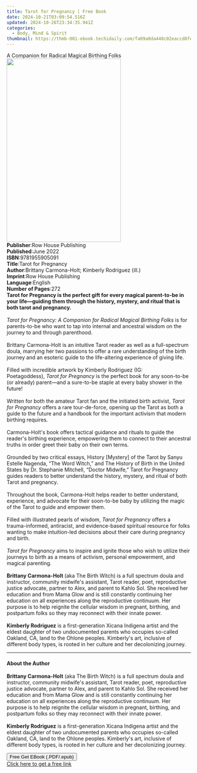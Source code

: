 ```yaml
---
title: Tarot for Pregnancy | Free Book
date: 2024-10-21T03:09:54.516Z
updated: 2024-10-26T23:34:35.941Z
categories:
  - Body, Mind & Spirit
thumbnail: https://thmb-001-ebook.techidaily.com/fa09a0da448c02eaccd8fec2da36e2b5890b73c63c1075e1d0965f33ab7753b7.jpg
---
```

<main id="book-container">
  <div class="flex flex-col">
    <div class="book-brief flex-1 py-6 px-4 sm:p-6 md:py-10 md:px-8">
      <!-- brief-->
      <div class="book-brief-main">
        A Companion for Radical Magical Birthing Folks
      </div>
    </div>
    <div
      class="book-meta-info flex-1 grid gap-4 col-start-1 col-end-3 row-start-1 sm:mb-6 sm:grid-cols-4 lg:gap-6 lg:col-start-2 lg:row-end-6 lg:row-span-6 lg:mb-0"
    >
      <div
        class="book-meta-info-left place-content-center mt-4 p-4 text-sm leading-6 col-start-2 col-span-2 dark:text-slate-400"
      >
        <img
          class="w-full h-500 object-cover rounded-lg sm:h-255 sm:col-span-2 lg:col-span-full"
          src="https://img-001-ebook.techidaily.com/ea6baadb9cade788d115c23945b979b92857c64b97b1fa585cba559a8db97553.jpg"
          alt=""
          width="312"
          height="500"
        />
      </div>
      <div
        class="book-meta-info-right mt-2 col-start-1 row-start-2 col-span-3 self-center"
      >
        <!-- meta data  -->
        <div class="flex flex-col px-4 md:px-8">
          <div class="flex-1">
            <strong>Publisher</strong>:<span class="px-2"
              >Row House Publishing</span
            >
          </div>
          <div class="flex-1">
            <strong>Published</strong>:<span class="px-2">June 2022</span>
          </div>
          <div class="flex-1">
            <strong>ISBN</strong>:<span class="px-2">9781955905091</span>
          </div>
          <div class="flex-1">
            <strong>Title</strong>:<span class="px-2">Tarot for Pregnancy</span>
          </div>
          <div class="flex-1">
            <strong>Author</strong>:<span class="px-2"
              >Brittany Carmona-Holt; Kimberly Rodriguez (ill.)</span
            >
          </div>
          <div class="flex-1">
            <strong>Imprint</strong>:<span class="px-2"
              >Row House Publishing</span
            >
          </div>
          <div class="flex-1">
            <strong>Language</strong>:<span class="px-2">English</span>
          </div>
          <div class="flex-1">
            <strong>Number of Pages</strong>:<span class="px-2">272</span>
          </div>
        </div>
      </div>
    </div>
    <div class="book-description flex-1 py-6 px-4 sm:p-6 md:py-10 md:px-8">
      <div class="book-description-main">
        <div accordion-content="" id="description">
          <b
            >Tarot for Pregnancy is the perfect gift for every magical
            parent-to-be in your life—guiding them through the history, mystery,
            and ritual that is both tarot and pregnancy.</b
          ><br /><br /><i
            >Tarot for Pregnancy: A Companion for Radical Magical Birthing
            Folks</i
          >&nbsp;is for par­ents-to-be who want to tap into internal and
          ancestral wisdom on the journey to and through parent­hood.<br />
          <br />
          Brittany Carmona-Holt is an intuitive Tarot reader as well as a
          full-spectrum doula, marrying her two passions to offer a rare
          un­derstanding of the birth journey and an esoteric guide to the
          life-altering experience of giving life.<br />
          <br />
          Filled with incredible artwork by Kimberly Rodriguez (IG:
          Poetagoddess),&nbsp;<i>Tarot for Pregnancy</i>&nbsp;is the perfect
          book for any soon-to-be (or already) parent—and a sure-to-be staple at
          every baby shower in the future!&nbsp;<br />
          <br />
          Written for both the amateur Tarot fan and the initiated birth
          activist,&nbsp;<i>Tarot for Pregnancy</i>&nbsp;offers a rare
          tour-de-force, opening up the Tarot as both a guide to the future and
          a handbook for the important activism that modern birthing
          requires.<br />
          <br />
          Carmona-Holt's book&nbsp;offers tactical guidance and rituals to guide
          the reader's birthing experience, empowering them to connect to their
          ancestral truths in order greet their baby on their own terms.<br />
          <br />
          Grounded by two critical essays,&nbsp;History [Mystery] of the Tarot
          by Sanyu Estelle Nagenda, “The Word Witch,” and&nbsp;The History of
          Birth in the United States by Dr. Stephanie Mitchell, “Doctor
          Midwife,” Tarot for Pregnancy guides readers to better understand the
          history, mystery, and ritual of both Tarot and pregnancy.<br />
          <br />
          Throughout the book, Carmona-Holt helps reader to better understand,
          experience, and advocate for their soon-to-be baby&nbsp;by utilizing
          the magic of the Tarot to guide and&nbsp;empower&nbsp;them.<br />
          <br />
          Filled with illustrated pearls of wisdom,&nbsp;<i
            >Tarot for Pregnancy</i
          >&nbsp;offers a trauma-informed, antirac­ist, and evidence-based
          spiritual resource for folks wanting to make intuition-led decisions
          about their care during pregnan­cy and birth.<br />
          <br />
          <i>Tarot for Pregnancy</i>&nbsp;aims to inspire and ignite those who
          wish to utilize their journeys to birth as a means of activism,
          personal empowerment, and magical parenting.<br />
          <br />
          <b>Brittany Carmona-Holt&nbsp;</b>(aka The Birth Witch) is a full
          spec­trum doula and instructor, community midwife's assistant, Tarot
          reader, poet, reproductive justice advocate, partner to Alex, and
          parent to Kahlo Sol. She received her education and from Mama Glow and
          is still constantly continuing her education on all experi­ences along
          the reproduc­tive continuum. Her purpose is to help reignite the
          cellular wisdom in pregnant, birthing, and post­partum folks so they
          may reconnect with their innate power.<br />
          <br />
          <b>Kimberly Rodriguez</b>&nbsp;is a first-generation Xicana Indigena
          artist and the eldest daughter of two undocumented parents who
          occupies so-called Oakland, CA, land to the Ohlone peoples. Kimberly's
          art, inclusive of different body types, is rooted in her culture and
          her decolonizing journey.
        </div>
        <div class="accordion-fader"></div>
      </div>
    </div>
    <div class="book-excerpts flex-1 py-6 px-4 sm:p-6 md:py-10 md:px-8">
      <!-- excerpts-->
      <div class="book-excerpts-main">
        <hr />
        <h4 class="placeholder placeholder-heading">
          <span>About the Author</span>
        </h4>
        <p>
          <b>Brittany Carmona-Holt</b>&nbsp;(aka The Birth Witch) is a full
          spec­trum doula and instructor, community midwife's assistant, Tarot
          reader, poet, reproductive justice advocate, partner to Alex, and
          parent to Kahlo Sol. She received her education and from Mama Glow and
          is still constantly continuing her education on all experi­ences along
          the reproduc­tive continuum. Her purpose is to help reignite the
          cellular wisdom in pregnant, birthing, and post­partum folks so they
          may reconnect with their innate power.<br /><br /><b
            >Kimberly Rodriguez</b
          >&nbsp;is a first-generation Xicana Indigena artist and the eldest
          daughter of two undocumented parents who occupies so-called Oakland,
          CA, land to the Ohlone peoples. Kimberly's art, inclusive of different
          body types, is rooted in her culture and her decolonizing journey.
        </p>
      </div>
    </div>
    <div
      class="book-about-author flex-1 py-6 px-4 sm:p-6 md:py-10 md:px-8"
    ></div>
    <div class="book-free-get flex-1 py-6 px-4 sm:p-6 md:py-10 md:px-8">
      <button
        id="btn-free-get"
        class="bg-blue-500 hover:bg-blue-700 text-white font-bold py-2 px-4 rounded"
      >
        Free Get EBook (.PDF/.epub)
      </button>
      <div id="countdown-display" class="px-2 text-lg mt-2"></div>
      <a
        id="free-link"
        class="hidden bg-blue-500 hover:bg-blue-700 text-white font-bold py-2 px-4 rounded"
        href="https://www.ebooks.com/en-us/book/210522775/tarot-for-pregnancy/brittany-carmona-holt/"
        target="_blank"
        >Click here to get a free link</a
      >
    </div>
    <script>
      let countdownTime = 0;
      let countdownInterval = null;
      document
        .getElementById('btn-free-get')
        .addEventListener('click', startCountdown);
      function startCountdown() {
        countdownTime = new Date().getTime() + 60000 * 3;
        countdownInterval = setInterval(updateCountdown, 1000);
        document.getElementById('btn-free-get').disabled = true;
        document
          .getElementById('btn-free-get')
          .classList.add('bg-gray-500', 'cursor-not-allowed');
      }
      function updateCountdown() {
        let currentTime = new Date().getTime();
        let timeLeft = countdownTime - currentTime;
        let secondsLeft = Math.floor(timeLeft / 1000);
        document.getElementById('countdown-display').innerHTML =
          `Remaining time: ${secondsLeft} seconds.`;
        if (secondsLeft <= 0) {
          clearInterval(countdownInterval);
          document.getElementById('btn-free-get').classList.add('hidden');
          document.getElementById('free-link').classList.remove('hidden');
          document.getElementById('countdown-display').innerHTML = '';
        }
      }
    </script>
  </div>
</main>

<ins class="adsbygoogle"
      style="display:block"
      data-ad-client="ca-pub-7571918770474297"
      data-ad-slot="8358498916"
      data-ad-format="auto"
      data-full-width-responsive="true"></ins>
    